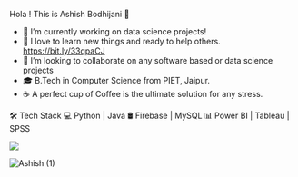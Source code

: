 
Hola ! This is Ashish Bodhijani 👋

- 🔭 I’m currently working on data science projects!            
- 🌱 I love to learn new things and ready to help others.                                                             https://bit.ly/33qpaCJ
- 👯 I’m looking to collaborate on any software based or data science projects
- 🎓 B.Tech in Computer Science from PIET, Jaipur.
- ☕ A perfect cup of Coffee is the ultimate solution for any stress.


🛠 Tech Stack
💻  Python | Java
🛢   Firebase | MySQL 
📊   Power BI | Tableau | SPSS


<img src = "https://github-readme-stats.vercel.app/api?username=aahevolution&&show_icons=true&title_color=#D5D4DF&icon_color=bb2acf&text_color=daf7dc&bg_color=151515">



![Ashish (1)](https://user-images.githubusercontent.com/38393410/149876133-7271a6d1-58b6-4421-a4bd-7f8792b1bbe5.png)


